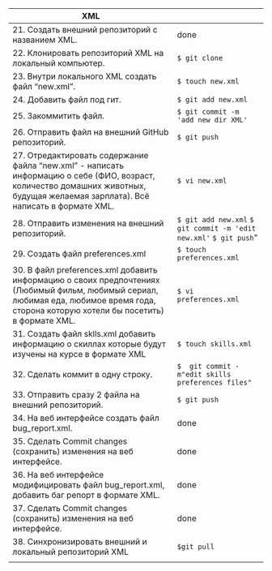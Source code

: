| XML                                                                                                                                                                                      |                                                                    |
|------------------------------------------------------------------------------------------------------------------------------------------------------------------------------------------|--------------------------------------------------------------------|
| 21. Создать внешний репозиторий c названием XML.                                                                                                                                         | done                                                               |
| 22. Клонировать репозиторий XML на локальный компьютер.                                                                                                                                  | `$ git clone`                                                      |
| 23. Внутри локального XML создать файл “new.xml”.                                                                                                                                        | `$ touch new.xml`                                                  |
| 24. Добавить файл под гит.                                                                                                                                                               | `$ git add new.xml`                                                |
| 25. Закоммитить файл.                                                                                                                                                                    | `$ git commit -m 'add new dir XML'`                                |
| 26. Отправить файл на внешний GitHub репозиторий.                                                                                                                                        | `$ git push`                                                       |
| 27. Отредактировать содержание файла “new.xml” - написать информацию о себе (ФИО, возраст, количество домашних животных, будущая желаемая зарплата). Всё написать в формате XML.         | `$ vi new.xml`                                                     |
| 28. Отправить изменения на внешний репозиторий.                                                                                                                                          | `$ git add new.xml` `$ git commit -m 'edit new.xml'` `$ git push`" |
| 29. Создать файл preferences.xml                                                                                                                                                         | `$ touch preferences.xml`                                          |
| 30. В файл preferences.xml добавить информацию о своих предпочтениях (Любимый фильм, любимый сериал, любимая еда, любимое время года, сторона которую хотели бы посетить) в формате XML. | `$ vi preferences.xml`                                             |
| 31. Создать файл sklls.xml добавить информацию о скиллах которые будут изучены на курсе в формате XML                                                                                    | `$ touch skills.xml`                                               |
| 32. Сделать коммит в одну строку.                                                                                                                                                        | `$  git commit -m"edit skills preferences files"`                  |
| 33. Отправить сразу 2 файла на внешний репозиторий.                                                                                                                                      | `$ git push`                                                       |
| 34. На веб интерфейсе создать файл bug_report.xml.                                                                                                                                       | done                                                               |
| 35. Сделать Commit changes (сохранить) изменения на веб интерфейсе.                                                                                                                      | done                                                               |
| 36. На веб интерфейсе модифицировать файл bug_report.xml, добавить баг репорт в формате XML.                                                                                             | done                                                               |
| 37. Сделать Commit changes (сохранить) изменения на веб интерфейсе.                                                                                                                      | done                                                               |
| 38. Синхронизировать внешний и локальный репозиторий XML                                                                                                                                 | `$git pull`                                                        |
|                                                                                                                                                                                          |                                                                    |
